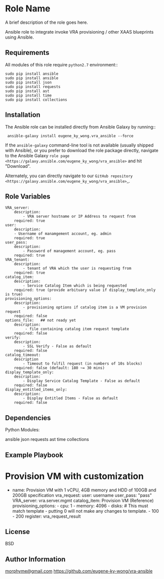 Role Name
=========

A brief description of the role goes here.

Ansible role to integrate invoke VRA provisioning / other XAAS blueprints using Ansible.


Requirements
------------

All modules of this role require ``python2.7`` environment::

    sudo pip install ansible
    sudo pip install ansible
    sudo pip install json
    sudo pip install requests
    sudo pip install ast
    sudo pip install time
    sudo pip install collections
    

Installation
------------
The Ansible role can be installed directly from Ansible Galaxy by running::

     ansible-galaxy install eugene_ky_wong.vra_ansible --force 

If the ``ansible-galaxy`` command-line tool is not available (usually shipped with Ansible), or you prefer to download the 
role package directly, navigate to the Ansible Galaxy `role page <https://galaxy.ansible.com/eugene_ky_wong/vra_ansible>`
and hit "Download".

Alternately, you can directly navigate to our `GitHub repository 
<https://galaxy.ansible.com/eugene_ky_wong/vra_ansible>`_.


Role Variables
--------------

    VRA_server:
        description:
            - VRA server hostname or IP Address to request from
        required: true
    user:
        description:
        - Username of manamgement account, eg. admin
        required: true
    user_pass:
        description:
            - Password of management account, eg. pass
        required: true
    VRA_tenant:
        description:
            - tenant of VRA which the user is requesting from
        required: true
    catalog_item:
        description:
            - Service Catalog Item which is being requested
        required: true (provide arbituary value if display_template_only is true)
    provisioning_options:
        description:
            - provisioning options if catalog item is a VM provision request
        required: false
    options_file:   ## not ready yet
        description:
             - file containing catalog item request template
        required: false
    verify:
        description:
            - SSL Verify - False as default
        required: false
	catalog_timeout:
	    description
	        - Timeout to fulfil request (in numbers of 10s blocks)
	    required: false (default: 180 ~= 30 mins)
    display_template_only:
        description:
            - Display Service Catalog Template - False as default
        required: false
    display_entitled_items_only:
        description:
            - Display Entitled Items - False as default
        required: false

Dependencies
------------

Python Modules:

ansible
json
requests
ast
time
collections

Example Playbook
----------------

  # Provision VM with customization
  - name: Provision VM with 1 vCPU, 4GB memory and HDD of 100GB and 200GB specification
    vra_request:
      user: username
      user_pass: "pass"
      VRA_server: vra.server.mgmt
      catalog_item: Provision VM (Reference)
      provisioning_options:
        - cpu: 1
        - memory: 4096
        - disks:   # This must match template - putting 0 will not make any changes to template.
            - 100
            - 200
    register: vra_request_result


License
-------

BSD

Author Information
------------------

morphyme@gmail.com
https://github.com/eugene-ky-wong/vra-ansible


